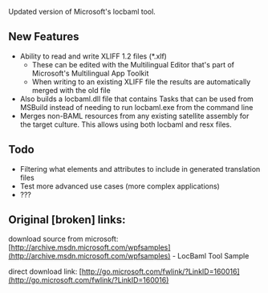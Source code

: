 Updated version of Microsoft's locbaml tool.

## New Features
* Ability to read and write XLIFF 1.2 files (*.xlf)
  * These can be edited with the Multilingual Editor that's part of Microsoft's Multilingual App Toolkit
  * When writing to an existing XLIFF file the results are automatically merged with the old file
* Also builds a locbaml.dll file that contains Tasks that can be used from MSBuild instead of
  needing to run locbaml.exe from the command line
* Merges non-BAML resources from any existing satellite assembly for the target culture.
  This allows using both locbaml and resx files.

## Todo
* Filtering what elements and attributes to include in generated translation files
* Test more advanced use cases (more complex applications)
* ???

## Original [broken] links:

download source from microsoft: [http://archive.msdn.microsoft.com/wpfsamples](http://archive.msdn.microsoft.com/wpfsamples) - LocBaml Tool Sample

direct download link: [http://go.microsoft.com/fwlink/?LinkID=160016](http://go.microsoft.com/fwlink/?LinkID=160016)